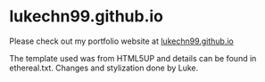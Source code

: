 # lukechn99.github.io

Please check out my portfolio website at [lukechn99.github.io](lukechn99.github.io)  
  
The template used was from HTML5UP and details can be found in ethereal.txt. Changes and stylization done by Luke. 

